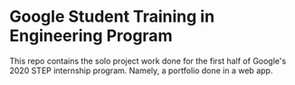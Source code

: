 # Google Student Training in Engineering Program

This repo contains the solo project work done for the first half of Google's 2020 STEP internship program. Namely, a portfolio done in a web app.

